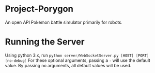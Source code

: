 # Project-Porygon
An open API Pokémon battle simulator primarily for robots.

# Running the Server
Using python 3.x, run `python server/WebSocketServer.py [HOST] [PORT] [no-debug]`
For these optional arguments, passing a `-` will use the default value.
By passing no arguments, all default values will be used.